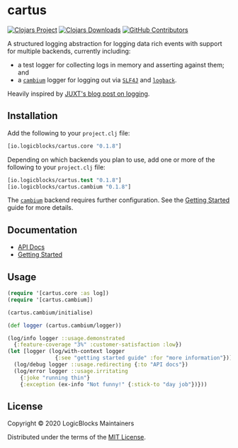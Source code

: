 # cartus

[![Clojars Project](https://img.shields.io/clojars/v/io.logicblocks/cartus.svg)](https://clojars.org/io.logicblocks/cartus)
[![Clojars Downloads](https://img.shields.io/clojars/dt/io.logicblocks/cartus.svg)](https://clojars.org/io.logicblocks/cartus)
[![GitHub Contributors](https://img.shields.io/github/contributors-anon/logicblocks/cartus.svg)](https://github.com/logicblocks/cartus/graphs/contributors)

A structured logging abstraction for logging data rich events with support for 
multiple backends, currently including:
* a test logger for collecting logs in memory and asserting against 
  them; and
* a [`cambium`](https://cambium-clojure.github.io/) logger for logging 
  out via [`SLF4J`](http://www.slf4j.org/) and 
  [`logback`](http://logback.qos.ch/).
  
Heavily inspired by [JUXT's blog post on logging](https://juxt.pro/blog/logging).

## Installation

Add the following to your `project.clj` file:

```clojure
[io.logicblocks/cartus.core "0.1.8"]
```

Depending on which backends you plan to use, add one or more of the following to
your `project.clj` file:

```clojure
[io.logicblocks/cartus.test "0.1.8"]
[io.logicblocks/cartus.cambium "0.1.8"]
```

The [`cambium`](https://cambium-clojure.github.io/) backend requires further
configuration. See the 
[Getting Started](https://logicblocks.github.io/cartus/getting-started.html)
guide for more details.

## Documentation

* [API Docs](http://logicblocks.github.io/cartus)
* [Getting Started](https://logicblocks.github.io/cartus/getting-started.html)

## Usage

```clojure
(require '[cartus.core :as log])
(require '[cartus.cambium])

(cartus.cambium/initialise)

(def logger (cartus.cambium/logger))

(log/info logger ::usage.demonstrated
  {:feature-coverage "3%" :customer-satisfaction :low})
(let [logger (log/with-context logger
               {:see "getting started guide" :for "more information"})]
  (log/debug logger ::usage.redirecting {:to "API docs"})
  (log/error logger ::usage.irritating
    {:joke "running thin"}
    {:exception (ex-info "Not funny!" {:stick-to "day job"})}))
```

## License

Copyright &copy; 2020 LogicBlocks Maintainers

Distributed under the terms of the 
[MIT License](http://opensource.org/licenses/MIT).
